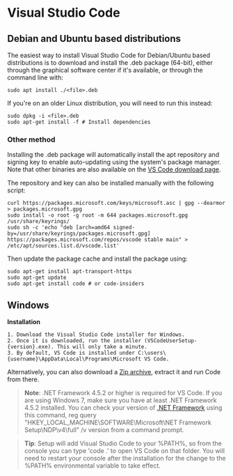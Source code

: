 # Visual Studio Code 

## Debian and Ubuntu based distributions

The easiest way to install Visual Studio Code for Debian/Ubuntu based distributions is to download and install the .deb package (64-bit), either through the graphical software center if it's available, or through the command line with:

```
sudo apt install ./<file>.deb
```

If you're on an older Linux distribution, you will need to run this instead:
``` 
sudo dpkg -i <file>.deb
sudo apt-get install -f # Install dependencies
```

### Other method
Installing the .deb package will automatically install the apt repository and signing key to enable auto-updating using the system's package manager. Note that other binaries are also available on the [VS Code download page](https://code.visualstudio.com/Download).

The repository and key can also be installed manually with the following script:
```
curl https://packages.microsoft.com/keys/microsoft.asc | gpg --dearmor > packages.microsoft.gpg
sudo install -o root -g root -m 644 packages.microsoft.gpg /usr/share/keyrings/
sudo sh -c 'echo "deb [arch=amd64 signed-by=/usr/share/keyrings/packages.microsoft.gpg] https://packages.microsoft.com/repos/vscode stable main" > /etc/apt/sources.list.d/vscode.list'
```

Then update the package cache and install the package using:
```
sudo apt-get install apt-transport-https
sudo apt-get update
sudo apt-get install code # or code-insiders
```

## Windows  

**Installation**

    1. Download the Visual Studio Code installer for Windows.
    2. Once it is downloaded, run the installer (VSCodeUserSetup-{version}.exe). This will only take a minute.
    3. By default, VS Code is installed under C:\users\{username}\AppData\Local\Programs\Microsoft VS Code.

Alternatively, you can also download a [Zip archive](https://code.visualstudio.com/docs/?dv=winzip), extract it and run Code from there.

   > **Note**: .NET Framework 4.5.2 or higher is required for VS Code. If you are using Windows 7, make sure you have at least .NET Framework 4.5.2 installed. You can check your version of [.NET Framework](https://www.microsoft.com/download/details.aspx?id=42643) using this command, reg query "HKEY_LOCAL_MACHINE\SOFTWARE\Microsoft\NET Framework Setup\NDP\v4\full" /v version from a command prompt.
    
   > **Tip**: Setup will add Visual Studio Code to your %PATH%, so from the console you can type 'code .' to open VS Code on that folder. You will need to restart your console after the installation for the change to the %PATH% environmental variable to take effect.

